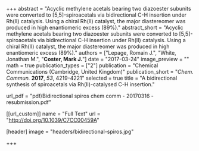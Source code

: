 +++
abstract = "Acyclic methylene acetals bearing two diazoester subunits were converted to [5,5]-spiroacetals via bidirectional C-H insertion under Rh(II) catalysis. Using a chiral Rh(II) catalyst, the major diastereomer was produced in high enantiomeric excess (89%)."
abstract_short = "Acyclic methylene acetals bearing two diazoester subunits were converted to [5,5]-spiroacetals via bidirectional C-H insertion under Rh(II) catalysis. Using a chiral Rh(II) catalyst, the major diastereomer was produced in high enantiomeric excess (89%)."
authors = ["Lepage, Romain J.", "White, Jonathan M.", "**Coster, Mark J.**"]
date = "2017-03-24"
image_preview = ""
math = true
publication_types = ["2"]
publication = "Chemical Communications (Cambridge, United Kingdom)"
publication_short = "_Chem. Commun._ **2017**, _53_, 4219-4221"
selected = true
title = "A bidirectional synthesis of spiroacetals via Rh(II)-catalysed C-H insertion."

url_pdf = "pdf/Bidirectional spiros chem comm - 20170316 - resubmission.pdf"

[[url_custom]]
  name = "Full Text"
  url = "http://doi.org/10.1039/C7CC00459A"

[header]
image = "headers/bidirectional-spiros.jpg"

+++
